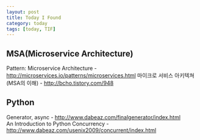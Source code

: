 ```yaml
---
layout: post
title: Today I Found
category: today
tags: [today, TIF]
---
```

## MSA(Microservice Architecture)
Pattern: Microservice Architecture - http://microservices.io/patterns/microservices.html
마이크로 서비스 아키텍쳐 (MSA의 이해) - http://bcho.tistory.com/948


## Python
Generator, async - http://www.dabeaz.com/finalgenerator/index.html<br/>
An Introduction to Python Concurrency - http://www.dabeaz.com/usenix2009/concurrent/index.html<br/>